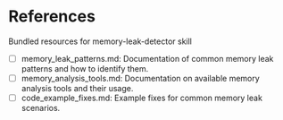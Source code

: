 # References

Bundled resources for memory-leak-detector skill

- [ ] memory_leak_patterns.md: Documentation of common memory leak patterns and how to identify them.
- [ ] memory_analysis_tools.md: Documentation on available memory analysis tools and their usage.
- [ ] code_example_fixes.md: Example fixes for common memory leak scenarios.
